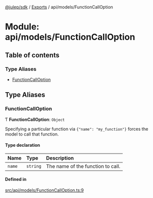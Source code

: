 [@julep/sdk](../README.md) / [Exports](../modules.md) / api/models/FunctionCallOption

# Module: api/models/FunctionCallOption

## Table of contents

### Type Aliases

- [FunctionCallOption](api_models_FunctionCallOption.md#functioncalloption)

## Type Aliases

### FunctionCallOption

Ƭ **FunctionCallOption**: `Object`

Specifying a particular function via `{"name": "my_function"}` forces the model to call that function.

#### Type declaration

| Name | Type | Description |
| :------ | :------ | :------ |
| `name` | `string` | The name of the function to call. |

#### Defined in

[src/api/models/FunctionCallOption.ts:9](https://github.com/julep-ai/julep/blob/035e7f91b35da5c19151875490e535b6923a07fe/sdks/ts/src/api/models/FunctionCallOption.ts#L9)
